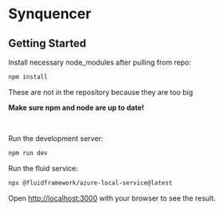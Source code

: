 # Synquencer

## Getting Started

Install necessary node_modules after pulling from repo:

```bash
npm install
```

These are not in the repository because they are too big

**Make sure npm and node are up to date!**

&nbsp;

Run the development server:

```bash
npm run dev
```

Run the fluid service:

```bash
npx @fluidframework/azure-local-service@latest
```

Open [http://localhost:3000](http://localhost:3000) with your browser to see the result.
